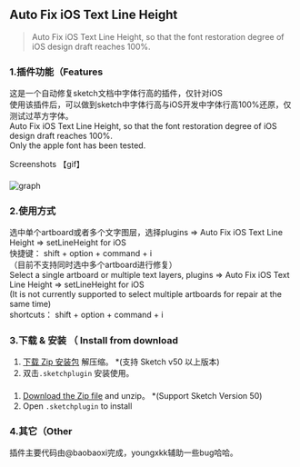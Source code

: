 ## Auto Fix iOS Text Line Height
> Auto Fix iOS Text Line Height, so that the font restoration degree of iOS design draft reaches 100%.

#### 

### 1.插件功能（Features 
这是一个自动修复sketch文档中字体行高的插件，仅针对iOS   
使用该插件后，可以做到sketch中字体行高与iOS开发中字体行高100%还原，仅测试过苹方字体。    
Auto Fix iOS Text Line Height, so that the font restoration degree of iOS design draft reaches 100%.   
Only the apple font has been tested.   

Screenshots 【gif】
#### 
![graph](https://raw.githubusercontent.com/youngxkk/AutoFixiOSTextLine/master/image/fix-1.gif)

#### 
#### 
#### 
### 2.使用方式
选中单个artboard或者多个文字图层，选择plugins => Auto Fix iOS Text Line Height => setLineHeight for iOS   
快捷键： shift + option + command + i   
（目前不支持同时选中多个artboard进行修复）    
Select a single artboard or multiple text layers, plugins => Auto Fix iOS Text Line Height => setLineHeight for iOS   
(It is not currently supported to select multiple artboards for repair at the same time)    
shortcuts： shift + option + command + i    
#### 
#### 
#### 
### 3.下载 & 安装 （ Install from download
1. [下载 Zip 安装包](https://codeload.github.com/youngxkk/AutoFixiOSTextLine/zip/master) 解压缩。 *(支持 Sketch v50 以上版本)  
2. 双击`.sketchplugin` 安装使用。
#### 
1. [Download the Zip file](https://codeload.github.com/youngxkk/AutoFixiOSTextLine/zip/master) and unzip。 *(Support Sketch Version 50) 
2. Open `.sketchplugin` to install

#### 
#### 
#### 
### 4.其它（Other
插件主要代码由@baobaoxi完成，youngxkk辅助一些bug哈哈。
